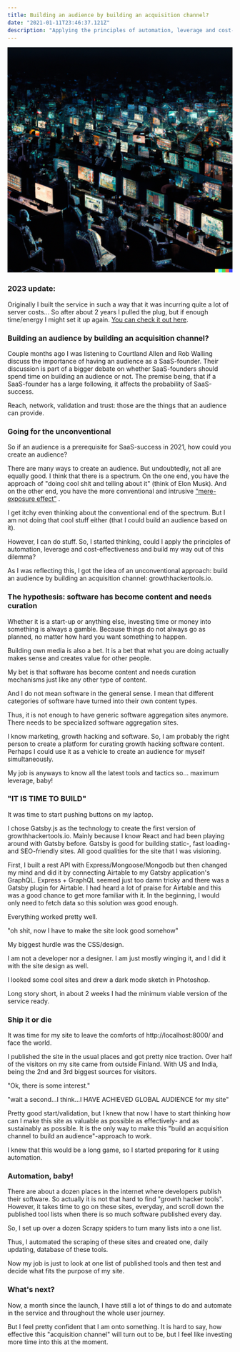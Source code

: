 ```yaml
---
title: Building an audience by building an acquisition channel?
date: "2021-01-11T23:46:37.121Z"
description: "Applying the principles of automation, leverage and cost-effectiveness in building an audience as a startup founder."
---
```


![Building an audience](./buildingaudience.png)
### 2023 update:

Originally I built the service in such a way that it was incurring quite a lot of server costs... So after about 2 years I pulled the plug, but if enough time/energy I might set it up again. <a href="https://62529d172b52b40008e7a6f0--pensive-curran-7efc9f.netlify.app/" target="_blank" rel="noopener noreferrer">You can check it out here</a>.


### Building an audience by building an acquisition channel?

Couple months ago I was listening to Courtland Allen and Rob Walling discuss the importance of having an audience as a SaaS-founder. Their discussion is part of a bigger debate on whether SaaS-founders should spend time on building an audience or not. The premise being, that if a SaaS-founder has a large following, it affects the probability of SaaS-success.

Reach, network, validation and trust: those are the things that an audience can provide.

### Going for the unconventional

So if an audience is a prerequisite for SaaS-success in 2021, how could you create an audience?

There are many ways to create an audience. But undoubtedly, not all are equally good. I think that there is a spectrum. On the one end, you have the approach of "doing cool shit and telling about it" (think of Elon Musk). And on the other end, you have the more conventional and intrusive [“mere-exposure effect”](https://en.wikipedia.org/wiki/Mere-exposure_effect) .

I get itchy even thinking about the conventional end of the spectrum. But I am not doing that cool stuff either (that I could build an audience based on it).

However, I can do stuff. So, I started thinking, could I apply the principles of automation, leverage and cost-effectiveness and build my way out of this dilemma?

As I was reflecting this, I got the idea of an unconventional approach: build an audience by building an acquisition channel: growthhackertools.io.

### The hypothesis: software has become content and needs curation

Whether it is a start-up or anything else, investing time or money into something is always a gamble. Because things do not always go as planned, no matter how hard you want something to happen.

Building own media is also a bet. It is a bet that what you are doing actually makes sense and creates value for other people.

My bet is that software has become content and needs curation mechanisms just like any other type of content.

And I do not mean software in the general sense. I mean that different categories of software have turned into their own content types.

Thus, it is not enough to have generic software aggregation sites anymore. There needs to be specialized software aggregation sites.

I know marketing, growth hacking and software. So, I am probably the right person to create a platform for curating growth hacking software content. Perhaps I could use it as a vehicle to create an audience for myself simultaneously.

My job is anyways to know all the latest tools and tactics so... maximum leverage, baby!

### "IT IS TIME TO BUILD"

It was time to start pushing buttons on my laptop.

I chose Gatsby.js as the technology to create the first version of growthhackertools.io. Mainly because I know React and had been playing around with Gatsby before. Gatsby is good for building static-, fast loading- and SEO-friendly sites. All good qualities for the site that I was visioning.

First, I built a rest API with Express/Mongoose/Mongodb but then changed my mind and did it by connecting Airtable to my Gatsby application's GraphQL. Express + GraphQL seemed just too damn tricky and there was a Gatsby plugin for Airtable. I had heard a lot of praise for Airtable and this was a good chance to get more familiar with it. In the beginning, I would only need to fetch data so this solution was good enough.

Everything worked pretty well.

"oh shit, now I have to make the site look good somehow"

My biggest hurdle was the CSS/design.

I am not a developer nor a designer. I am just mostly winging it, and I did it with the site design as well.

I looked some cool sites and drew a dark mode sketch in Photoshop.

Long story short, in about 2 weeks I had the minimum viable version of the service ready.

### Ship it or die

It was time for my site to leave the comforts of http://localhost:8000/ and face the world.

I published the site in the usual places and got pretty nice traction. Over half of the visitors on my site came from outside Finland. With US and India, being the 2nd and 3rd biggest sources for visitors.

"Ok, there is some interest."

"wait a second…I think…I HAVE ACHIEVED GLOBAL AUDIENCE for my site"

Pretty good start/validation, but I knew that now I have to start thinking how can I make this site as valuable as possible as effectively- and as sustainably as possible. It is the only way to make this "build an acquisition channel to build an audience"-approach to work.

I knew that this would be a long game, so I started preparing for it using automation.

### Automation, baby!

There are about a dozen places in the internet where developers publish their software. So actually it is not that hard to find "growth hacker tools". However, it takes time to go on these sites, everyday, and scroll down the published tool lists when there is so much software published every day.

So, I set up over a dozen Scrapy spiders to turn many lists into a one list.

Thus, I automated the scraping of these sites and created one, daily updating, database of these tools.

Now my job is just to look at one list of published tools and then test and decide what fits the purpose of my site.

### What's next?

Now, a month since the launch, I have still a lot of things to do and automate in the service and throughout the whole user journey.

But I feel pretty confident that I am onto something. It is hard to say, how effective this "acquisition channel" will turn out to be, but I feel like investing more time into this at the moment.

